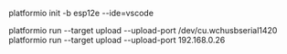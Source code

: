 platformio init -b esp12e --ide=vscode

platformio run --target upload --upload-port /dev/cu.wchusbserial1420
platformio run --target upload --upload-port 192.168.0.26